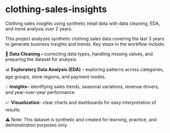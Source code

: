 # clothing-sales-insights
Clothing sales insights using synthetic retail data with data cleaning, EDA, and trend analysis over 2 years.

This project analyzes synthetic clothing sales data covering the last 3 years to generate business insights and trends.
Key steps in the workflow include:

🧹 **Data Cleaning –** correcting data types, handling missing values, and preparing the dataset for analysis.

📊 **Exploratory Data Analysis (EDA)** – exploring patterns across categories, age groups, store regions, and payment modes.

💡 **Insights**– identifying sales trends, seasonal variations, revenue drivers, and year-over-year performance.

📈 **Visualization**- clear charts and dashboards for easy interpretation of results.

⚠ Note: This dataset is synthetic and created for learning, practice, and demonstration purposes only.
